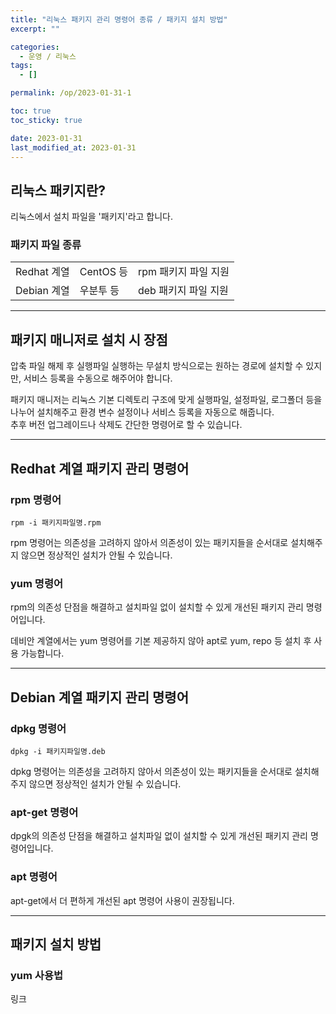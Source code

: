 ```yaml
---
title: "리눅스 패키지 관리 명령어 종류 / 패키지 설치 방법"
excerpt: ""

categories:
  - 운영 / 리눅스
tags:
  - []

permalink: /op/2023-01-31-1

toc: true
toc_sticky: true

date: 2023-01-31
last_modified_at: 2023-01-31
---
```


## 리눅스 패키지란?

리눅스에서 설치 파일을 '패키지'라고 합니다.

### 패키지 파일 종류
<table>
  <tbody>
    <tr>
      <td>Redhat 계열</td>
      <td>CentOS 등</td>
      <td>rpm 패키지 파일 지원</td>
    </tr>
    <tr>
      <td>Debian 계열</td>
      <td>우분투 등</td>
      <td>deb 패키지 파일 지원</td>
    </tr>
  </tbody>
</table>

---

## 패키지 매니저로 설치 시 장점

압축 파일 해제 후 실행파일 실행하는 무설치 방식으로는 원하는 경로에 설치할 수 있지만, 서비스 등록을 수동으로 해주어야 합니다.

패키지 매니저는 리눅스 기본 디렉토리 구조에 맞게 실행파일, 설정파일, 로그폴더 등을 나누어 설치해주고 환경 변수 설정이나 서비스 등록을 자동으로 해줍니다.  
추후 버전 업그레이드나 삭제도 간단한 명령어로 할 수 있습니다.

---

## Redhat 계열 패키지 관리 명령어

### rpm 명령어
```
rpm -i 패키지파일명.rpm
```
rpm 명령어는 의존성을 고려하지 않아서 의존성이 있는 패키지들을 순서대로 설치해주지 않으면 정상적인 설치가 안될 수 있습니다.

### yum 명령어
rpm의 의존성 단점을 해결하고 설치파일 없이 설치할 수 있게 개선된 패키지 관리 명령어입니다.

데비안 계열에서는 yum 명령어를 기본 제공하지 않아 apt로 yum, repo 등 설치 후 사용 가능합니다.

---

## Debian 계열 패키지 관리 명령어

### dpkg 명령어
```
dpkg -i 패키지파일명.deb
```
dpkg 명령어는 의존성을 고려하지 않아서 의존성이 있는 패키지들을 순서대로 설치해주지 않으면 정상적인 설치가 안될 수 있습니다.

### apt-get 명령어
dpgk의 의존성 단점을 해결하고 설치파일 없이 설치할 수 있게 개선된 패키지 관리 명령어입니다.

### apt 명령어
apt-get에서 더 편하게 개선된 apt 명령어 사용이 권장됩니다.

---

## 패키지 설치 방법

### yum 사용법
링크